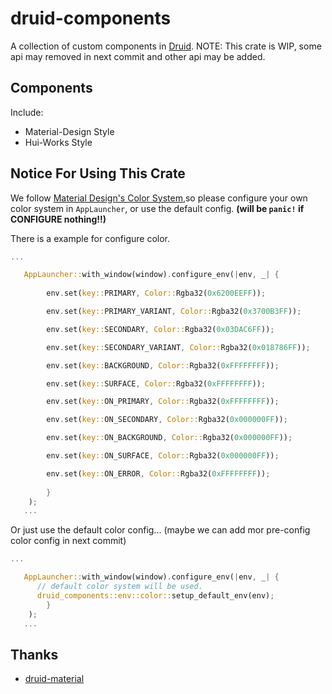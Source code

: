 # druid-components

A collection of custom components in [Druid](https://github.com/linebender/druid).
NOTE: This crate is WIP, some api may removed in next commit and other api may be added.

## Components

Include: 

- Material-Design Style
- Hui-Works Style

## Notice For Using This Crate

We follow [Material Design's Color System](https://material.io/design/color/the-color-system.html),so please configure your own color system in `AppLauncher`, or use the default config. **(will be `panic!` if CONFIGURE nothing!!)**

There is a example for configure color.

```rust
...

   AppLauncher::with_window(window).configure_env(|env, _| {
      
        env.set(key::PRIMARY, Color::Rgba32(0x6200EEFF));

        env.set(key::PRIMARY_VARIANT, Color::Rgba32(0x3700B3FF));

        env.set(key::SECONDARY, Color::Rgba32(0x03DAC6FF));

        env.set(key::SECONDARY_VARIANT, Color::Rgba32(0x018786FF));

        env.set(key::BACKGROUND, Color::Rgba32(0xFFFFFFFF));

        env.set(key::SURFACE, Color::Rgba32(0xFFFFFFFF));

        env.set(key::ON_PRIMARY, Color::Rgba32(0xFFFFFFFF));

        env.set(key::ON_SECONDARY, Color::Rgba32(0x000000FF));

        env.set(key::ON_BACKGROUND, Color::Rgba32(0x000000FF));

        env.set(key::ON_SURFACE, Color::Rgba32(0x000000FF));

        env.set(key::ON_ERROR, Color::Rgba32(0xFFFFFFFF));
        
        }
    );
   ... 
```

Or just use the default color config...
(maybe we can add mor pre-config color config in next commit)

```rust
...

   AppLauncher::with_window(window).configure_env(|env, _| {
      // default color system will be used.
      druid_components::env::color::setup_default_env(env);
        }
    );
   ... 
```

## Thanks

- [druid-material](https://github.com/Maan2003/druid-material)